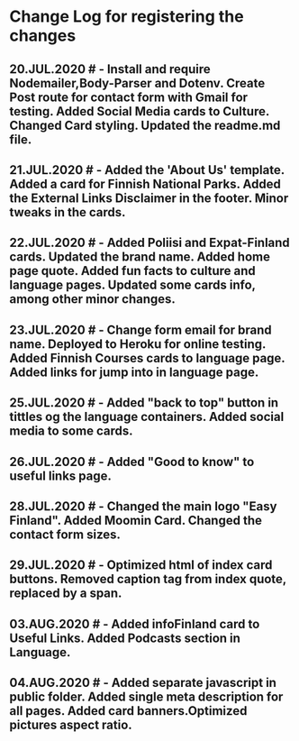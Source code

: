 # Change Log for registering the changes

## 20.JUL.2020 # - Install and require Nodemailer,Body-Parser and Dotenv. Create Post route for contact form with Gmail for testing. Added Social Media cards to Culture. Changed Card styling. Updated the readme.md file.

## 21.JUL.2020 # - Added the 'About Us' template. Added a card for Finnish National Parks. Added the External Links Disclaimer in the footer. Minor tweaks in the cards.

## 22.JUL.2020  # - Added Poliisi and Expat-Finland cards. Updated the brand name. Added home page quote. Added fun facts to culture and language pages. Updated some cards info, among other minor changes.

## 23.JUL.2020 # - Change form email for brand name. Deployed to Heroku for online testing. Added Finnish Courses cards to language page. Added links for jump into in language page.

## 25.JUL.2020 # - Added "back to top" button in tittles og the language containers. Added social media to some cards.

## 26.JUL.2020 # - Added "Good to know" to useful links page.

## 28.JUL.2020 # - Changed the main logo "Easy Finland". Added Moomin Card. Changed the contact form sizes.

## 29.JUL.2020 # - Optimized html of index card buttons. Removed caption tag from index quote, replaced by a span.

## 03.AUG.2020 # - Added infoFinland card to Useful Links. Added Podcasts section in Language.

## 04.AUG.2020 # - Added separate javascript in public folder. Added single meta description for all pages. Added card banners.Optimized pictures aspect ratio.